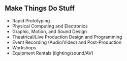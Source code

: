## Make Things Do Stuff

- Rapid Prototyping
- Physical Computing and Electronics
- Graphic, Motion, and Sound Design
- Theatrical/Live Production Design and Programming
- Event Recording (Audio/Video) and Post-Production
- Workshops
- Equipment Rentals (lighting/sound/AV)
